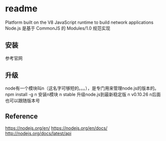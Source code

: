 # readme

Platform built on the V8 JavaScript runtime to build network applications
Node.js 是基于 CommonJS 的 Modules/1.0 规范实现

## 安装

参考官网

## 升级

node有一个模块叫n（这名字可够短的。。。），是专门用来管理node.js的版本的。
npm install -g n    安装n模块
n stable    升级node.js到最新稳定版
n v0.10.26  n后面也可以跟随版本号

## Reference

https://nodejs.org/en/
https://nodejs.org/en/docs/
http://nodejs.org/docs/latest/api